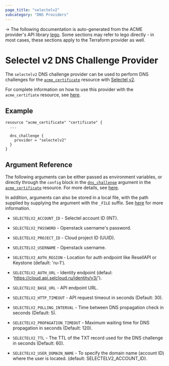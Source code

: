 ```yaml
---
page_title: "selectelv2"
subcategory: "DNS Providers"
---
```


-> The following documentation is auto-generated from the ACME
provider's API library [lego](https://go-acme.github.io/lego/).  Some
sections may refer to lego directly - in most cases, these sections
apply to the Terraform provider as well.

# Selectel v2 DNS Challenge Provider

The `selectelv2` DNS challenge provider can be used to perform DNS challenges for
the [`acme_certificate`][resource-acme-certificate] resource with
[Selectel v2](https://selectel.ru).

[resource-acme-certificate]: ../resources/certificate.md

For complete information on how to use this provider with the `acme_certifiate`
resource, see [here][resource-acme-certificate-dns-challenges].

[resource-acme-certificate-dns-challenges]: ../resources/certificate.md#using-dns-challenges

## Example

```hcl
resource "acme_certificate" "certificate" {
  ...

  dns_challenge {
    provider = "selectelv2"
  }
}
```
## Argument Reference

The following arguments can be either passed as environment variables, or
directly through the `config` block in the
[`dns_challenge`][resource-acme-certificate-dns-challenge-arg] argument in the
[`acme_certificate`][resource-acme-certificate] resource. For more details, see
[here][resource-acme-certificate-dns-challenges].

[resource-acme-certificate-dns-challenge-arg]: ../resources/certificate.md#dns_challenge

In addition, arguments can also be stored in a local file, with the path
supplied by supplying the argument with the `_FILE` suffix. See
[here][acme-certificate-file-arg-example] for more information.

[acme-certificate-file-arg-example]: ../resources/certificate.md#using-variable-files-for-provider-arguments

* `SELECTELV2_ACCOUNT_ID` - Selectel account ID (INT).
* `SELECTELV2_PASSWORD` - Openstack username's password.
* `SELECTELV2_PROJECT_ID` - Cloud project ID (UUID).
* `SELECTELV2_USERNAME` - Openstack username.

* `SELECTELV2_AUTH_REGION` - Location for auth endpoint like ResellAPI or Keystone (default: 'ru-1').
* `SELECTELV2_AUTH_URL` - Identity endpoint (defaul: 'https://cloud.api.selcloud.ru/identity/v3/').
* `SELECTELV2_BASE_URL` - API endpoint URL.
* `SELECTELV2_HTTP_TIMEOUT` - API request timeout in seconds (Default: 30).
* `SELECTELV2_POLLING_INTERVAL` - Time between DNS propagation check in seconds (Default: 5).
* `SELECTELV2_PROPAGATION_TIMEOUT` - Maximum waiting time for DNS propagation in seconds (Default: 120).
* `SELECTELV2_TTL` - The TTL of the TXT record used for the DNS challenge in seconds (Default: 60).
* `SELECTELV2_USER_DOMAIN_NAME` - To specify the domain name (account ID) where the user is located. (default: SELECTELV2_ACCOUNT_ID).


